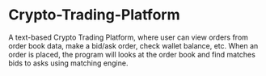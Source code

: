 # Crypto-Trading-Platform
A text-based Crypto Trading Platform, where user can view orders from order book data, make a bid/ask order, check wallet balance, etc. When an order is placed, the program will looks at the order book and find matches bids to asks using matching engine.
